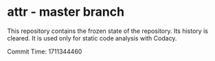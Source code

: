 # attr - master branch

This repository contains the frozen state of the repository.
Its history is cleared. It is used only for static code
analysis with Codacy.

Commit Time: 1711344460